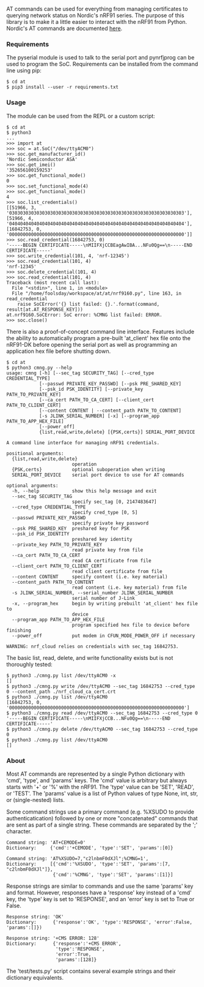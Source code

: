 AT commands can be used for everything from managing certificates to querying network status on Nordic's nRF91 series. The purpose of this library is to make it a little easier to interact with the nRF91 from Python. Nordic's AT commands are documented [here](https://infocenter.nordicsemi.com/pdf/nrf91_at_commands_v0.7.pdf).

### Requirements
The pyserial module is used to talk to the serial port and pynrfjprog can be used to program the SoC. Requirements can be installed from the command line using pip:
```
$ cd at
$ pip3 install --user -r requirements.txt
```

### Usage
The module can be used from the REPL or a custom script:
```
$ cd at
$ python3
...
>>> import at
>>> soc = at.SoC("/dev/ttyACM0")
>>> soc.get_manufacturer_id()
'Nordic Semiconductor ASA'
>>> soc.get_imei()
'352656100159253'
>>> soc.get_functional_mode()
0
>>> soc.set_functional_mode(4)
>>> soc.get_functional_mode()
4
>>> soc.list_credentials()
[[51966, 3, '0303030303030303030303030303030303030303030303030303030303030303'], [51966, 4, '0404040404040404040404040404040404040404040404040404040404040404'], [16842753, 0, '0000000000000000000000000000000000000000000000000000000000000000']]
>>> soc.read_credential(16842753, 0)
'-----BEGIN CERTIFICATE-----\nMIIFXjCCBEagAwIBA...NFu0Qg==\n-----END CERTIFICATE-----'
>>> soc.write_credential(101, 4, 'nrf-12345')
>>> soc.read_credential(101, 4)
'nrf-12345'
>>> soc.delete_credential(101, 4)
>>> soc.read_credential(101, 4)
Traceback (most recent call last):
  File "<stdin>", line 1, in <module>
  File "/home/foolsday/workspace/at/at/nrf9160.py", line 163, in read_credential
    raise SoCError('{} list failed: {}.'.format(command, result[at.AT_RESPONSE_KEY]))
at.nrf9160.SoCError: SoC error: %CMNG list failed: ERROR.
>>> soc.close()
```

There is also a proof-of-concept command line interface. Features include the ability to automatically program a pre-built 'at_client' hex file onto the nRF91-DK before opening the serial port as well as programming an application hex file before shutting down.
```
$ cd at
$ python3 cmng.py --help
usage: cmng [-h] [--sec_tag SECURITY_TAG] [--cred_type CREDENTIAL_TYPE]
            [--passwd PRIVATE_KEY_PASSWD] [--psk PRE_SHARED_KEY]
            [--psk_id PSK_IDENTITY] [--private_key PATH_TO_PRIVATE_KEY]
            [--ca_cert PATH_TO_CA_CERT] [--client_cert PATH_TO_CLIENT_CERT]
            [--content CONTENT | --content_path PATH_TO_CONTENT]
            [-s JLINK_SERIAL_NUMBER] [-x] [--program_app PATH_TO_APP_HEX_FILE]
            [--power_off]
            {list,read,write,delete} [{PSK,certs}] SERIAL_PORT_DEVICE

A command line interface for managing nRF91 credentials.

positional arguments:
  {list,read,write,delete}
                        operation
  {PSK,certs}           optional suboperation when writing
  SERIAL_PORT_DEVICE    serial port device to use for AT commands

optional arguments:
  -h, --help            show this help message and exit
  --sec_tag SECURITY_TAG
                        specify sec_tag [0, 2147483647]
  --cred_type CREDENTIAL_TYPE
                        specify cred_type [0, 5]
  --passwd PRIVATE_KEY_PASSWD
                        specify private key password
  --psk PRE_SHARED_KEY  preshared key for PSK
  --psk_id PSK_IDENTITY
                        preshared key identity
  --private_key PATH_TO_PRIVATE_KEY
                        read private key from file
  --ca_cert PATH_TO_CA_CERT
                        read CA certificate from file
  --client_cert PATH_TO_CLIENT_CERT
                        read client certificate from file
  --content CONTENT     specify content (i.e. key material)
  --content_path PATH_TO_CONTENT
                        read content (i.e. key material) from file
  -s JLINK_SERIAL_NUMBER, --serial_number JLINK_SERIAL_NUMBER
                        serial number of J-Link
  -x, --program_hex     begin by writing prebuilt 'at_client' hex file to
                        device
  --program_app PATH_TO_APP_HEX_FILE
                        program specified hex file to device before finishing
  --power_off           put modem in CFUN_MODE_POWER_OFF if necessary

WARNING: nrf_cloud relies on credentials with sec_tag 16842753.
```
The basic list, read, delete, and write functionality exists but is not thoroughly tested:
```
$ python3 ./cmng.py list /dev/ttyACM0 -x
[]
$ python3 ./cmng.py write /dev/ttyACM0 --sec_tag 16842753 --cred_type 0 --content_path ./nrf_cloud_ca_cert.crt
$ python3 ./cmng.py list /dev/ttyACM0 
[16842753, 0, '0000000000000000000000000000000000000000000000000000000000000000']
$ python3 ./cmng.py read /dev/ttyACM0 --sec_tag 16842753 --cred_type 0
'-----BEGIN CERTIFICATE-----\nMIIFXjCCB...NFu0Qg==\n-----END CERTIFICATE-----'
$ python3 ./cmng.py delete /dev/ttyACM0 --sec_tag 16842753 --cred_type 0
$ python3 ./cmng.py list /dev/ttyACM0 
[]
```

### About
Most AT commands are represented by a single Python dictionary with 'cmd', 'type', and 'params' keys. The 'cmd' value is arbitrary but always starts with '+' or '%' with the nRF91. The 'type' value can be 'SET', 'READ', or 'TEST'. The 'params' value is a list of Python values of type None, int, str, or (single-nested) lists.

Some command strings use a primary command (e.g. %XSUDO to provide authenticatication) followed by one or more "concatenated" commands that are sent as part of a single string. These commands are separated by the ';' character.

    Command string: 'AT+CEMODE=0'
    Dictionary:     {'cmd':'+CEMODE', 'type':'SET', 'params':[0]}

    Command string: 'AT%XSUDO=7,"c2lnbmF0dXJl";%CMNG=1',
    Dictionary:     [{'cmd':'%XSUDO', 'type':'SET', 'params':[7, "c2lnbmF0dXJl"]},
                     {'cmd':'%CMNG', 'type':'SET', 'params':[1]}]

Response strings are similar to commands and use the same 'params' key and format. However, responses have a 'response' key instead of a 'cmd' key, the 'type' key is set to 'RESPONSE', and an 'error' key is set to True or False.

    Response string: 'OK'
    Dictionary:      {'response':'OK', 'type':'RESPONSE', 'error':False, 'params':[]})

    Response string: '+CMS ERROR: 128'
    Dictionary:      {'response':'+CMS ERROR',
                      'type':'RESPONSE',
                      'error':True,
                      'params':[128]}

The 'test/tests.py' script contains several example strings and their dictionary equivalents.
